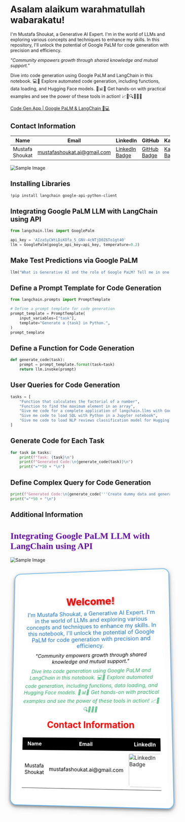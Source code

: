 # Asalam alaikum warahmatullah wabarakatu!

I'm Mustafa Shoukat, a Generative AI Expert. I'm in the world of LLMs and exploring various concepts and techniques to enhance my skills. In this repository, I'll unlock the potential of Google PaLM for code generation with precision and efficiency.

_"Community empowers growth through shared knowledge and mutual support."_

Dive into code generation using Google PaLM and LangChain in this notebook. 💻🔧 Explore automated code generation, including functions, data loading, and Hugging Face models. 🤖📊✨ Get hands-on with practical examples and see the power of these tools in action! 📈📝🔍🌟💬💡

[Code Gen App | Google PaLM & LangChain 🚀💻](https://www.kaggle.com/code/mustafashoukat/code-gen-app-google-palm-langchain/edit)

## Contact Information

| Name           | Email                          | LinkedIn                                                        | GitHub                                              | Kaggle                                               | LeetCode                                                 |
|----------------|--------------------------------|-----------------------------------------------------------------|-----------------------------------------------------|-----------------------------------------------------|----------------------------------------------------------|
| Mustafa Shoukat | mustafashoukat.ai@gmail.com    | [LinkedIn Badge](https://www.linkedin.com/in/mustafashoukat/)   | [GitHub Badge](https://github.com/Mustafa-Shoukat1) | [Kaggle Badge](https://www.kaggle.com/mustafashoukat) | [LeetCode Badge](https://leetcode.com/u/MustafaShoukat/) |

![Sample Image](https://i.ytimg.com/vi/R6WNU28MgQ0/maxresdefault.jpg)

## Installing Libraries

```bash
!pip install langchain google-api-python-client
```

## Integrating Google PaLM LLM with LangChain using API

```python
from langchain.llms import GooglePalm

api_key = 'AIzaSyCWtLDiKOfa_5_GNV-4cNTjD0Z6To1gt40'
llm = GooglePalm(google_api_key=api_key, temperature=0.2)
```

## Make Test Predictions via Google PaLM

```python
llm("What is Generative AI and the role of Google PaLM? Tell me in one line.")
```

## Define a Prompt Template for Code Generation

```python
from langchain.prompts import PromptTemplate

# Define a prompt template for code generation
prompt_template = PromptTemplate(
    input_variables=["task"],
    template="Generate a {task} in Python.",
)
prompt_template
```

## Define a Function for Code Generation

```python
def generate_code(task):
    prompt = prompt_template.format(task=task)
    return llm.invoke(prompt)
```

## User Queries for Code Generation

```python
tasks = [
    "Function that calculates the factorial of a number",
    "Function to find the maximum element in an array",
    "Give me code for a complete application of langchain.llms with Google PaLM code generation application",
    "Give me code to load SQL with Python in a Jupyter notebook",
    "Give me code to load NLP reviews classification model for Hugging Face"
]
```

## Generate Code for Each Task

```python
for task in tasks:
    print(f"Task: {task}\n")
    print(f"Generated Code:\n{generate_code(task)}\n")
    print("="*50 + "\n")
```

## Define Complex Query for Code Generation

```python
print(f"Generated Code:\n{generate_code('''Create dummy data and generate code to load a sentiment analysis model from the Hugging Face pipeline using a simple model. Provide the complete code for a Kaggle kernel.''')}\n")
print("="*50 + "\n")
```

## Additional Information

<h1 style="color: #6a0dad; font-family: 'Times New Roman', Times, serif;">Integrating Google PaLM LLM with LangChain using API</h1>

![Sample Image](https://th.bing.com/th/id/OIP.HMwi10r0TW11pUc-9yZEeQHaE8?rs=1&pid=ImgDetMain)

<div style="position: relative; text-align: center; background-image: url('https://th.bing.com/th/id/OIP.FhY2jL9E3OtyWAmmT_fFaAHaDt?w=341&h=175&c=7&r=0&o=5&dpr=1.5&pid=1.7'); background-size: cover; background-position: center; border-radius: 20px; border: 2px solid #64B5F6; padding: 15px; box-shadow: 0px 4px 8px rgba(0, 0, 0, 0.4), 0px 6px 20px rgba(0, 0, 0, 0.19); transform: perspective(1000px) rotateX(5deg) rotateY(-5deg); transition: transform 0.5s ease-in-out;">
    <div style="position: relative; z-index: 1; background-color: rgba(255, 255, 255, 0.9); backdrop-filter: blur(10px); border-radius: 20px; padding: 20px;">
        <h1 style="color: red; text-shadow: 2px 2px 4px rgba(0, 0, 0, 0.4); font-weight: bold; margin-bottom: 10px; font-size: 32px;">Welcome!</h1>
        <p style="color: #1976D2; font-size: 18px; margin: 10px 0;">
            I'm Mustafa Shoukat, a Generative AI Expert. I'm in the world of LLMs and exploring various concepts and techniques to enhance my skills. In this notebook, I'll unlock the potential of Google PaLM for code generation with precision and efficiency.
        </p>
        <p style="color: #000000; font-size: 16px; font-style: italic; margin: 10px 0;">
            "Community empowers growth through shared knowledge and mutual support."
        </p>
        <p style="color: #27AE60; font-size: 16px; font-style: italic; margin: 10px 0;">
            Dive into code generation using Google PaLM and LangChain in this notebook. 💻🔧 Explore automated code generation, including functions, data loading, and Hugging Face models. 🤖📊✨ Get hands-on with practical examples and see the power of these tools in action! 📈📝🔍🌟💬💡
        </p>
        <h2 style="color: red; margin-top: 15px; font-size: 28px;">Contact Information</h2>
        <table style="width: 100%; margin-top: 15px; border-collapse: collapse;">
            <tr style="background-color: #000000; color: #ffffff;">
                <th style="padding: 8px; border-bottom: 2px solid #000000;">Name</th>
                <th style="padding: 8px; border-bottom: 2px solid #000000;">Email</th>
                <th style="padding: 8px; border-bottom: 2px solid #000000;">LinkedIn</th>
                <th style="padding: 8px; border-bottom: 2px solid #000000;">GitHub</th>
                <th style="padding: 8px; border-bottom: 2px solid #000000;">Kaggle</th>
                <th style="padding: 8px; border-bottom: 2px solid #000000;">LeetCode</th>
            </tr>
            <tr style="background-color: #FFFFFF; color: #000000;">
                <td style="padding: 8px;">Mustafa Shoukat</td>
                <td style="padding: 8px;">mustafashoukat.ai@gmail.com</td>
                <td style="padding: 8px;">
                    <a href="https://www.linkedin.com/in/mustafashoukat/" target="_blank">
                        <img src="https://img.shields.io/badge/LinkedIn-0e76a8.svg?style=for-the-badge&logo=LinkedIn&logoColor=white" alt="LinkedIn Badge" style="border-radius: 5px; width: 100px;">
                    </a>
                </td>
                <td style="padding: 8px;">
                    <a href="https://github.com/Mustafa-Shoukat1" target="_blank">
                        <img src="https://img.shields.io/badge/GitHub-171515.svg?style=for-the-badge&logo=GitHub&logoColor=white" alt="GitHub Badge" style="border-radius: 5px; width: 100px;">
                    </a>
                </td>
                <td style="padding: 8px;">
                    <a href="https://www.kaggle.com/mustafashoukat" target="_blank">
                        <img src="https://img.shields.io/badge/Kaggle-20beff.svg?style=for-the-badge
